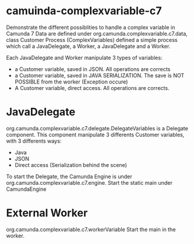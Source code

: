 # camuinda-complexvariable-c7

Demonstrate the different possiblities to handle a complex variable in Camunda 7
Data are defined under org.camunda.complexvariable.c7.data, class Customer
Process (ComplexVariables) defined a simple process which call a JavaDelegate, a Worker, a JavaDelegate and a Worker.

Each JavaDelegate and Worker manipulate 3 types of variables:
* a Customer variable, saved in JSON. All operations are corrects
* a Customer variable, saved in JAVA SERIALIZATION. The save is NOT POSSIBLE from the worker (Exception occure)
* A Customer variable, direct access. All operations are corrects.


# JavaDelegate
org.camunda.complexvariable.c7.delegate.DelegateVariables
is a Delegate component. This component manipulate 3 differents Customer variables, with 3 differents ways:
* Java
* JSON
* Direct access (Serialization behind the scene)

To start the Delegate, the Camunda Engine is under org.camunda.complexvariable.c7.engine. 
Start the static main under CamundaEngine

# External Worker
org.camunda.complexvariable.c7.workerVariable
Start the main in the worker.
